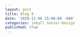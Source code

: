 ```yaml
---
layout: post
title: Blog 9
date: '2020-11-06 15:08:00 -800'
categories: jekyll Senior-Design
published: true
---
```

